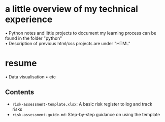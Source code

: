 # a little overview of my technical experience

• Python notes and little projects to document my learning process can be found in the folder "python" <br>
• Description of previous html/css projects are under "HTML" <br>

# resume
• Data visualisation
• etc


## Contents
- `risk-assessment-template.xlsx`: A basic risk register to log and track risks
- `risk-assessment-guide.md`: Step-by-step guidance on using the template

